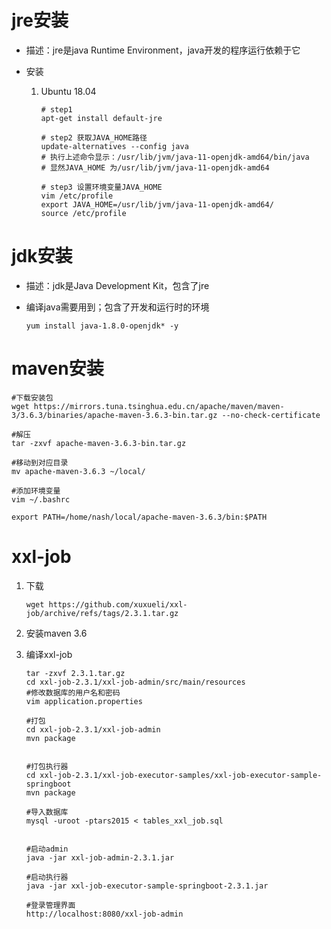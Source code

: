 # jre安装

+ 描述：jre是java Runtime Environment，java开发的程序运行依赖于它

+ 安装

  1. Ubuntu 18.04

     ```shell
     # step1
     apt-get install default-jre
     
     # step2 获取JAVA_HOME路径
     update-alternatives --config java 
     # 执行上述命令显示：/usr/lib/jvm/java-11-openjdk-amd64/bin/java
     # 显然JAVA_HOME 为/usr/lib/jvm/java-11-openjdk-amd64
     
     # step3 设置环境变量JAVA_HOME
     vim /etc/profile
     export JAVA_HOME=/usr/lib/jvm/java-11-openjdk-amd64/
     source /etc/profile
     ```

     

  



# jdk安装

+ 描述：jdk是Java Development Kit，包含了jre

+ 编译java需要用到；包含了开发和运行时的环境

  ```shell
  yum install java-1.8.0-openjdk* -y
  ```






# maven安装

```shell
#下载安装包
wget https://mirrors.tuna.tsinghua.edu.cn/apache/maven/maven-3/3.6.3/binaries/apache-maven-3.6.3-bin.tar.gz --no-check-certificate

#解压
tar -zxvf apache-maven-3.6.3-bin.tar.gz

#移动到对应目录
mv apache-maven-3.6.3 ~/local/

#添加环境变量
vim ~/.bashrc

export PATH=/home/nash/local/apache-maven-3.6.3/bin:$PATH
```





# xxl-job

1. 下载

   ```shell
   wget https://github.com/xuxueli/xxl-job/archive/refs/tags/2.3.1.tar.gz
   ```

2. 安装maven 3.6

3. 编译xxl-job

   ```shell
   tar -zxvf 2.3.1.tar.gz
   cd xxl-job-2.3.1/xxl-job-admin/src/main/resources
   #修改数据库的用户名和密码
   vim application.properties
   
   #打包
   cd xxl-job-2.3.1/xxl-job-admin
   mvn package
   
   
   #打包执行器
   cd xxl-job-2.3.1/xxl-job-executor-samples/xxl-job-executor-sample-springboot
   mvn package
   
   #导入数据库
   mysql -uroot -ptars2015 < tables_xxl_job.sql
   
   
   #启动admin
   java -jar xxl-job-admin-2.3.1.jar
   
   #启动执行器
   java -jar xxl-job-executor-sample-springboot-2.3.1.jar
   
   #登录管理界面
   http://localhost:8080/xxl-job-admin 
   ```

   
